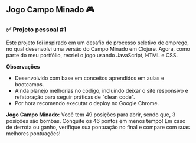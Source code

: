 ## Jogo Campo Minado 🎮
### ✅ Projeto pessoal #1

Este projeto foi inspirado em um desafio de processo seletivo de emprego, no qual desenvolvi uma versão do Campo Minado em Clojure. Agora, como parte do meu portfólio, recriei o jogo usando JavaScript, HTML e CSS.

**Observações**
- Desenvolvido com base em conceitos aprendidos em aulas e bootcamps.
- Ainda planejo melhorias no código, incluindo deixar o site responsivo e refatoração para seguir práticas de "clean code".
- Por hora recomendo executar o deploy no Google Chrome.

**Jogo Campo Minado:**
Você tem 49 posições para abrir, sendo que, 3 posições são bombas. Conquite os 46 pontos em menos tempo!
Em caso de derrota ou ganho, verifique sua pontuação no final e compare com suas melhores pontuações!

